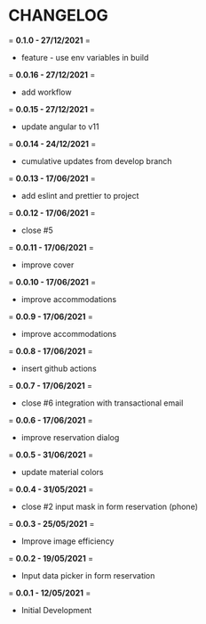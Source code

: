 # **CHANGELOG**  
  
= **0.1.0 - 27/12/2021** =  
- feature - use env variables in build

= **0.0.16 - 27/12/2021** =  
- add workflow

= **0.0.15 - 27/12/2021** =  
- update angular to v11

= **0.0.14 - 24/12/2021** =  
- cumulative updates from develop branch
  
= **0.0.13 - 17/06/2021** =  
- add eslint and prettier to project

= **0.0.12 - 17/06/2021** =  
- close #5

= **0.0.11 - 17/06/2021** =  
- improve cover

= **0.0.10 - 17/06/2021** =  
- improve accommodations

= **0.0.9 - 17/06/2021** =  
- improve accommodations

= **0.0.8 - 17/06/2021** =  
- insert github actions

= **0.0.7 - 17/06/2021** =  
-  close #6 integration with transactional email

= **0.0.6 - 17/06/2021** =  
- improve reservation dialog

= **0.0.5 - 31/06/2021** =  
- update material colors
  
= **0.0.4 - 31/05/2021** =  
- close #2 input mask in form reservation (phone)
 
= **0.0.3 - 25/05/2021** =  
- Improve image efficiency

= **0.0.2 - 19/05/2021** =  
- Input data picker in form reservation

= **0.0.1 - 12/05/2021** =  
- Initial Development
